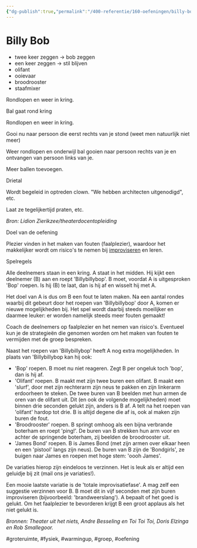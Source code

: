 ```yaml
---
{"dg-publish":true,"permalink":"/400-referentie/160-oefeningen/billy-bob/"}
---
```


# Billy Bob 
* twee keer zeggen -> bob zeggen 
* een keer zeggen -> stil blijven 
* olifant 
* ooievaar 
* broodrooster 
* staafmixer

Rondlopen en weer in kring.

Bal gaat rond kring

Rondlopen en weer in kring.

Gooi nu naar persoon die eerst rechts van je stond (weet men natuurlijk niet meer)

Weer rondlopen en onderwijl bal gooien naar persoon rechts van je en ontvangen van persoon links van je.

Meer ballen toevoegen.

Drietal

Wordt begeleid in optreden clown. "We hebben architecten uitgenodigd", etc.

Laat ze tegelijkertijd praten, etc.

*Bron: Lidion Zierikzee/theaterdocentopleiding*

Doel van de oefening

Plezier vinden in het maken van fouten (faalplezier), waardoor het makkelijker wordt om risico's te nemen bij [improviseren] en leren.

Spelregels

Alle deelnemers staan in een kring. A staat in het midden. Hij kijkt een deelnemer (B) aan en roept 'Billybillybop'. B moet, voordat A is uitgesproken 'Bop' roepen. Is hij (B) te laat, dan is hij af en wisselt hij met A.

Het doel van A is dus om B een fout te laten maken. Na een aantal rondes waarbij dit gebeurt door het roepen van 'Billybillybop' door A, komen er nieuwe mogelijkheden bij. Het spel wordt daarbij steeds moeilijker en daarmee leuker: er worden namelijk steeds meer fouten gemaakt!

Coach de deelnemers op faalplezier en het nemen van risico's. Eventueel kun je de strategieën die genomen worden om het maken van fouten te vermijden met de groep bespreken.

Naast het roepen van 'Billybillybop' heeft A nog extra mogelijkheden. In plaats van 'Billybillybop kan hij ook:

* 'Bop' roepen. B moet nu niet reageren. Zegt B per ongeluk toch 'bop', dan is hij af. 
* 'Olifant' roepen. B maakt met zijn twee buren een olifant. B maakt een 'slurf', door met zijn rechterarm zijn neus te pakken en zijn linkerarm erdoorheen te steken. De twee buren van B beelden met hun armen de oren van de olifant uit. Dit (en ook de volgende mogelijkheden) moet binnen drie seconden gelukt zijn, anders is B af. A telt na het roepen van 'olifant' hardop tot drie. B is altijd degene die af is, ook al maken zijn buren de fout. 
* 'Broodrooster' roepen. B springt omhoog als een bijna verbrande boterham en roept 'ping!'. De buren van B strekken hun arm voor en achter de springende boterham, zij beelden de broodrooster uit. 
* 'James Bond' roepen. B is James Bond (met zijn armen over elkaar heen en een 'pistool' langs zijn neus). De buren van B zijn de 'Bondgirls', ze buigen naar James en roepen met hoge stem: 'oooh James'.

De variaties hierop zijn eindeloos te verzinnen. Het is leuk als er altijd een geluidje bij zit (mail ons je variaties!).

Een mooie laatste variatie is de 'totale improvisatiefase'. A mag zelf een suggestie verzinnen voor B. B moet dit in vijf seconden met zijn buren improviseren (bijvoorbeeld: 'brandweerslang'). A bepaalt of het goed is gelukt. Om het faalplezier te bevorderen krijgt B een groot applaus als het niet gelukt is.

*Bronnen: Theater uit het niets, Andre Besseling en Toi Toi Toi, Doris Elzinga en Rob Smallegoor.*

#groteruimte, #fysiek, #warmingup, #groep, #oefening




[improviseren]: http://www.reynaarde.nl/competentieworkshop/improvisatie.html
